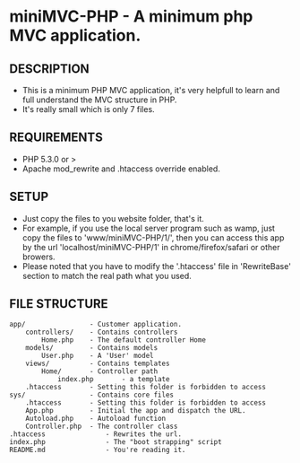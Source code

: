 miniMVC-PHP - A minimum php MVC application.
===============================================

DESCRIPTION
---------------
* This is a minimum PHP MVC application, it's very helpfull to learn and full understand the MVC structure in PHP.
* It's really small which is only 7 files.

REQUIREMENTS
---------------
* PHP 5.3.0 or >
* Apache mod_rewrite and .htaccess override enabled.

SETUP
---------------
* Just copy the files to you website folder, that's it.
* For example, if you use the local server program such as wamp, just copy the files to 'www/miniMVC-PHP/1/', then you can access this app by the url 'localhost/miniMVC-PHP/1' in chrome/firefox/safari or other browers.
* Please noted that you have to modify the '.htaccess' file in 'RewriteBase' section to match the real path what you used.


FILE STRUCTURE
---------------

	app/ 				- Customer application. 
		controllers/	- Contains controllers
			Home.php 	- The default controller Home
		models/ 		- Contains models
			User.php 	- A 'User' model
		views/ 			- Contains templates
			Home/		- Controller path
				index.php 		- a template
		.htaccess 		- Setting this folder is forbidden to access
	sys/ 				- Contains core files
		.htaccess 		- Setting this folder is forbidden to access
		App.php 		- Initial the app and dispatch the URL.
		Autoload.php  	- Autoload function
		Controller.php 	- The controller class
	.htaccess 				- Rewrites the url.
	index.php 				- The "boot strapping" script
	README.md 				- You're reading it.
